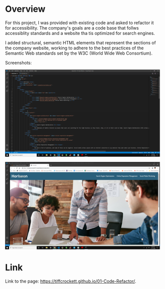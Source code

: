 # Overview

For this project, I was provided with existing code and asked to refactor it for accessibility. The company's goals are a code base that follws accessiblity standards and a website tha tis optimized for search engines. 

I added structural, semantic HTML elements that represent the sections of the company website, working to adhere to the best practices of the Semantic Web standards set by the W3C (World Wide Web Consortium).  

Screenshots:

![image](https://github.com/tiffcrockett/01-Code-Refactor/blob/6d123558d3ec5e7b0dc8c8e09fd20790c3ea7df0/assets/images/horiseonSShtml.png)

![image](https://github.com/tiffcrockett/01-Code-Refactor/blob/82d9cbe5dcbeeab202cf190e84a68e3f3080a138/assets/images/horiseonScrnshot.png)


# Link

Link to the page: https://tiffcrockett.github.io/01-Code-Refactor/.
